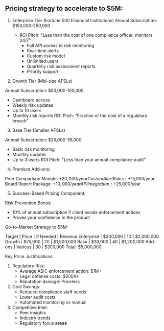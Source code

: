 ## Pricing strategy to accelerate to $5M:

1.  Enterprise Tier (Fortune 500 Financial Institutions) Annual Subscription: $150,000-250,000
    - ROI Pitch: "Less than the cost of one compliance officer, monitors 24/7"
        - Full API access to risk monitoring
        - Real-time alerts
        - Custom risk model
        - Unlimited users
        - Quarterly risk assessment reports
        - Priority support


2.  Growth Tier (Mid-size AFSLs)

Annual Subscription: $50,000-100,000
- Dashboard access
- Weekly risk updates
- Up to 10 users
- Monthly risk reports
ROI Pitch: "Fraction of the cost of a regulatory breach"


3.  Base Tier (Smaller AFSLs)


Annual Subscription: $25,000-35,000
- Basic risk monitoring
- Monthly updates
- Up to 3 users
ROI Pitch: "Less than your annual compliance audit"


4.  Premium Add-ons:


Peer Comparison Module: +$20,000/year
Custom Alert Rules: +$15,000/year
Board Report Package: +$10,000/year
API Integration: +$25,000/year


5.  Success-Based Pricing Component:


Risk Prevention Bonus:
- 10% of annual subscription if client avoids enforcement actions
- Proves your confidence in the product


Go-to-Market Strategy to $5M:


Target         | Price    | # Needed | Revenue
Enterprise     | $200,000 | 10       | $2,000,000
Growth         | $75,000  | 20       | $1,500,000
Base          | $30,000  | 40       | $1,200,000
Add-ons       | Various  | 30       | $300,000
                         Total:        $5,000,000


Key Price Justifications:

1.  Regulatory Risk:
    *   Average ASIC enforcement action: $1M+
    *   Legal defense costs: $200K+
    *   Reputation damage: Priceless
2.  Cost Savings:
    *   Reduced compliance staff needs
    *   Lower audit costs
    *   Automated monitoring vs manual
3.  Competitive Intel:
    *   Peer insights
    *   Industry trends
    *   Regulatory focus **areas**